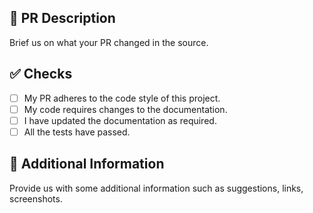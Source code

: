 ## 📑 PR Description

Brief us on what your PR changed in the source.

## ✅ Checks

- [ ] My PR adheres to the code style of this project.
- [ ] My code requires changes to the documentation.
- [ ] I have updated the documentation as required.
- [ ] All the tests have passed.

## 👀 Additional Information

Provide us with some additional information such as suggestions, links, screenshots.